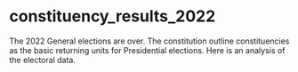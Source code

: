 # constituency_results_2022
The 2022 General elections are over. The constitution outline constituencies as the basic returning units for Presidential elections. Here is an analysis of the electoral data.
